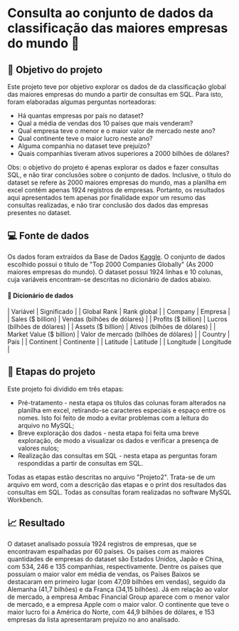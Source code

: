 # Consulta ao conjunto de dados da classificação das maiores empresas do mundo 🏢

## 🎯 Objetivo do projeto

Este projeto teve por objetivo explorar os dados de da classificação global das maiores empresas do mundo a partir de consultas em SQL. Para isto, foram elaboradas algumas perguntas norteadoras:

* Há quantas empresas por país no dataset?
* Qual a média de vendas dos 10 países que mais venderam?
* Qual empresa teve o menor e o maior valor de mercado neste ano? 
* Qual continente teve o maior lucro neste ano?
* Alguma companhia no dataset teve prejuízo?
* Quais companhias tiveram ativos superiores a 2000 bilhões de dólares?

Obs: o objetivo do projeto é apenas explorar os dados e fazer consultas SQL, e não tirar conclusões sobre o conjunto de dados. Inclusive, o título do dataset se refere às 2000 maiores empresas do mundo, mas a planilha em excel contém apenas 1924 registros de empresas. Portanto, os resultados aqui apresentados tem apenas por finalidade expor um resumo das consultas realizadas, e não tirar conclusão dos dados das empresas presentes no dataset.

## 💻 Fonte de dados

Os dados foram extraídos da Base de Dados [Kaggle](https://www.kaggle.com/datasets/joebeachcapital/top-2000-companies-globally). O conjunto de dados escolhido possui o título de "Top 2000 Companies Globally" (As 2000 maiores empresas do mundo). O dataset possui 1924 linhas e 10 colunas, cuja variáveis encontram-se descritas no dicionário de dados abaixo.

#### 📖 Dicionário de dados

| Variável | Significado | 
| Global Rank | Rank global |
| Company | Empresa |
| Sales ($ billion) | Vendas (bilhões de dólares) |
| Profits ($ billion) | Lucros  (bilhões de dólares) |
| Assets ($ billion) | Ativos (bilhões de dólares) |
| Market Value ($ billion) | Valor de mercado (bilhões de dólares) |
| Country | País |
| Continent | Continente |
| Latitude |  Latitude |
| Longitude | Longitude |

## 📝 Etapas do projeto

Este projeto foi dividido em três etapas:

* Pré-tratamento - nesta etapa os títulos das colunas foram alterados na planilha em excel, retirando-se caracteres especiais e espaço entre os nomes. Isto foi feito de modo a evitar problemas com a leitura do arquivo no MySQL;
* Breve exploração dos dados - nesta etapa foi feita uma breve exploração, de modo a visualizar os dados e verificar a presença de valores nulos;
* Realização das consultas em SQL - nesta etapa as perguntas foram respondidas a partir de consultas em SQL.

Todas as etapas estão descritas no arquivo "Projeto2". Trata-se de um arquivo em word, com a descrição das etapas e o print dos resultados das consultas em SQL. Todas as consultas foram realizadas no software MySQL Workbench.

## 📈 Resultado

O dataset analisado possuía 1924 registros de empresas, que se encontravam espalhadas por 60 países. Os países com as maiores quantidades de empresas do dataset são Estados Unidos, Japão e China, com 534, 246 e 135 companhias, respectivamente. Dentre os países que possuíam o maior valor em média de vendas, os Países Baixos se destacaram em primeiro lugar (com 47,09 bilhões em vendas), seguido da Alemanha (41,7 bilhões) e da França (34,15 bilhões).
Já em relação ao valor de mercado, a empresa Ambac Financial Group aparece com o menor valor de mercado, e a empresa Apple com o maior valor.
O continente que teve o maior lucro foi a América do Norte, com 44,9 bilhões de dólares, e 153 empresas da lista apresentaram prejuízo no ano analisado.



